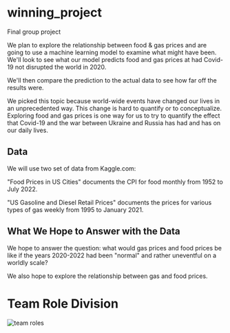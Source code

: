 # winning_project
Final group project

We plan to explore the relationship between food & gas prices and are going to use a machine learning model to examine what might have been. 
We'll look to see what our model predicts food and gas prices at had Covid-19 not disrupted the world in 2020.

We'll then compare the prediction to the actual data to see how far off the results were. 

We picked this topic because world-wide events have changed our lives in an unprecedented way. This change is hard to quantify or to conceptualize. Exploring food and gas prices is one way for us to try to quantify the effect that Covid-19 and the war between Ukraine and Russia has had and has on our daily lives. 

## Data
We will use two set of data from Kaggle.com:

"Food Prices in US Cities" documents the CPI for food monthly from 1952 to July 2022.

"US Gasoline and Diesel Retail Prices" documents the prices for various types of gas weekly from 1995 to January 2021.

## What We Hope to Answer with the Data

We hope to answer the question: what would gas prices and food prices be like if the years 2020-2022 had been "normal" and rather uneventful on a worldly scale?

We also hope to explore the relationship between gas and food prices.

# Team Role Division
![team roles](https://user-images.githubusercontent.com/104408782/190533872-e8342af9-54eb-49c0-91d8-320afb719bd6.png)
